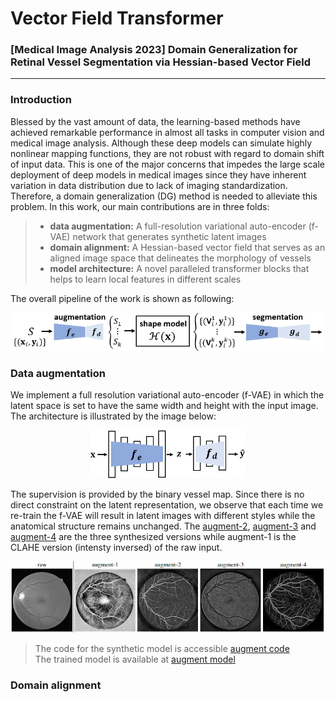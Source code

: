 # Vector Field Transformer
### [Medical Image Analysis 2023] Domain Generalization for Retinal Vessel Segmentation via Hessian-based Vector Field 
---
### Introduction
Blessed by the vast amount of data, the learning-based methods have achieved remarkable performance in almost all tasks in computer vision and medical image analysis. Although these deep models can simulate highly nonlinear mapping functions, they are not robust with regard to domain shift of input data. This is one of the major concerns that impedes the large scale deployment of deep models in medical images since they have inherent variation in data distribution due to lack of imaging standardization. Therefore, a domain generalization (DG) method is needed to alleviate this problem. In this work, our main contributions are in three folds:
>- **data augmentation:** A full-resolution variational auto-encoder (f-VAE) network that generates synthetic latent images
>- **domain alignment:** A Hessian-based vector field that serves as an aligned image space that delineates the morphology of vessels
>- **model architecture:** A novel paralleled transformer blocks that helps to learn local features in different scales

The overall pipeline of the work is shown as following:
<p align="center">
  <img src="/assets/pipeline.png" alt="drawing" width="500"/>
</p>

### Data augmentation
We implement a full resolution variational auto-encoder (f-VAE) in which the latent space is set to have the same width and height with the input image. The architecture is illustrated by the image below:
<p align="center">
  <img src="/assets/augment_network.png" alt="drawing" width="250"/>
</p>

The supervision is provided by the binary vessel map. Since there is no direct constraint on the latent representation, we observe that each time we re-train the f-VAE will result in latent images with different styles while the anatomical structure remains unchanged. The <ins>augment-2</ins>, <ins>augment-3</ins> and <ins>augment-4</ins> are the three synthesized versions while augment-1 is the CLAHE version (intensty inversed) of the raw input.
<p align="center">
  <img src="/assets/aug_results.png" alt="drawing" width="700"/>
</p>

> The code for the synthetic model is accessible [augment code](https://github.com/MedICL-VU/Vector-Field-Transformer/tree/main/src/augmentation)  
> The trained model is available at [augment model](https://github.com/MedICL-VU/Vector-Field-Transformer/tree/main/models)

### Domain alignment
